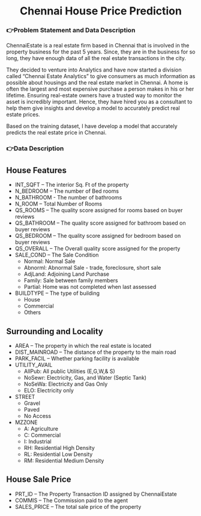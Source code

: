 <h1 align="center">Chennai House Price Prediction</h1>

### 👉Problem Statement and Data Description


ChennaiEstate is a real estate firm based in Chennai that is involved in the property business for the past 5 years. Since, they are in the business for so long, they have enough data of all the real estate transactions in the city.

They decided to venture into Analytics and have now started a division called “Chennai Estate Analytics” to give consumers as much information as possible about housings and the real estate market in Chennai. A home is often the largest and most expensive purchase a person makes in his or her lifetime. Ensuring real-estate owners have a
trusted way to monitor the asset is incredibly important. Hence, they have hired you as a consultant to help them give insights and develop a model to accurately predict real estate prices.

Based on the training dataset, I have develop a model that accurately predicts the real estate price in Chennai.
### 👉Data Description
## House Features
   - INT_SQFT – The interior Sq. Ft of the property
   - N_BEDROOM – The number of Bed rooms
   - N_BATHROOM - The number of bathrooms
   - N_ROOM – Total Number of Rooms
   - QS_ROOMS – The quality score assigned for rooms based on buyer reviews
   - QS_BATHROOM – The quality score assigned for bathroom based on buyer reviews
   - QS_BEDROOM – The quality score assigned for bedroom based on buyer reviews
   - QS_OVERALL – The Overall quality score assigned for the property
   - SALE_COND – The Sale Condition
       - Normal: Normal Sale
       - Abnorml: Abnormal Sale - trade, foreclosure, short sale
       - AdjLand: Adjoining Land Purchase
       - Family: Sale between family members
       - Partial: Home was not completed when last assessed
   - BUILDTYPE – The type of building
        - House
        - Commercial
        - Others



## Surrounding and Locality
   - AREA – The property in which the real estate is located
   - DIST_MAINROAD – The distance of the property to the main road
   - PARK_FACIL – Whether parking facility is available
   - UTILITY_AVAIL
        - AllPub: All public Utilities (E,G,W,& S)
        - NoSewr: Electricity, Gas, and Water (Septic Tank)
        - NoSeWa: Electricity and Gas Only
        - ELO: Electricity only
   - STREET
        - Gravel
        - Paved
        - No Access
   - MZZONE
        - A: Agriculture
        - C: Commercial
        - I: Industrial
        - RH: Residential High Density
        - RL: Residential Low Density
        - RM: Residential Medium Density
        

## House Sale Price
   - PRT_ID – The Property Transaction ID assigned by ChennaiEstate
   - COMMIS – The Commission paid to the agent
   - SALES_PRICE – The total sale price of the property
